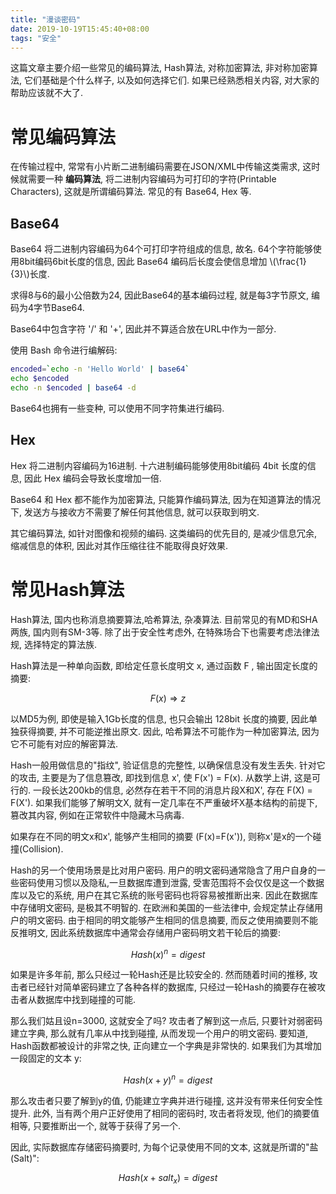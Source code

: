 ```yaml
---
title: "漫谈密码"
date: 2019-10-19T15:45:40+08:00
tags: "安全"
---
```


这篇文章主要介绍一些常见的编码算法, Hash算法, 对称加密算法, 非对称加密算法, 它们基础是个什么样子, 以及如何选择它们. 如果已经熟悉相关内容, 对大家的帮助应该就不大了.

# 常见编码算法

在传输过程中, 常常有小片断二进制编码需要在JSON/XML中传输这类需求, 这时候就需要一种 **编码算法**, 将二进制内容编码为可打印的字符(Printable Characters), 这就是所谓编码算法. 常见的有 Base64, Hex 等.

## Base64

Base64 将二进制内容编码为64个可打印字符组成的信息, 故名. 
64个字符能够使用8bit编码6bit长度的信息, 因此 Base64 编码后长度会使信息增加 \\(\frac{1}{3}\\)长度.

求得8与6的最小公倍数为24, 因此Base64的基本编码过程, 就是每3字节原文, 编码为4字节Base64.

Base64中包含字符 '/' 和 '+', 因此并不算适合放在URL中作为一部分.

使用 Bash 命令进行编解码:
```bash
encoded=`echo -n 'Hello World' | base64`
echo $encoded
echo -n $encoded | base64 -d
```

Base64也拥有一些变种, 可以使用不同字符集进行编码.

## Hex

Hex 将二进制内容编码为16进制. 十六进制编码能够使用8bit编码 4bit 长度的信息, 因此 Hex 编码会导致长度增加一倍.


Base64 和 Hex 都不能作为加密算法, 只能算作编码算法, 因为在知道算法的情况下, 发送方与接收方不需要了解任何其他信息, 就可以获取到明文.

其它编码算法, 如针对图像和视频的编码. 这类编码的优先目的, 是减少信息冗余, 缩减信息的体积, 因此对其作压缩往往不能取得良好效果.

# 常见Hash算法

Hash算法, 国内也称消息摘要算法,哈希算法, 杂凑算法. 目前常见的有MD和SHA两族, 国内则有SM-3等. 除了出于安全性考虑外, 在特殊场合下也需要考虑法律法规, 选择特定的算法族.

Hash算法是一种单向函数, 即给定任意长度明文 x, 通过函数 F , 输出固定长度的摘要: 

$$ F(x) \Rightarrow z$$

以MD5为例, 即使是输入1Gb长度的信息, 也只会输出 128bit 长度的摘要, 因此单独获得摘要, 并不可能逆推出原文. 因此, 哈希算法不可能作为一种加密算法, 因为它不可能有对应的解密算法.

Hash一般用做信息的"指纹", 验证信息的完整性, 以确保信息没有发生丢失. 针对它的攻击, 主要是为了信息篡改, 即找到信息 x', 使 F(x') = F(x). 从数学上讲, 这是可行的. 一段长达200kb的信息, 必然存在若干不同的消息片段X和X', 存在 F(X) = F(X'). 如果我们能够了解明文X, 就有一定几率在不严重破坏X基本结构的前提下, 篡改其内容, 例如在正常软件中隐藏木马病毒.

如果存在不同的明文x和x', 能够产生相同的摘要 \(F(x)=F(x')\), 则称x'是x的一个碰撞(Collision).

Hash的另一个使用场景是比对用户密码. 用户的明文密码通常隐含了用户自身的一些密码使用习惯以及隐私,一旦数据库遭到泄露, 受害范围将不会仅仅是这一个数据库以及它的系统, 用户在其它系统的账号密码也将容易被推断出来. 因此在数据库中存储明文密码, 是极其不明智的. 在欧洲和美国的一些法律中, 会规定禁止存储用户的明文密码. 由于相同的明文能够产生相同的信息摘要, 而反之使用摘要则不能反推明文, 因此系统数据库中通常会存储用户密码明文若干轮后的摘要:

$$Hash(x)^n=digest$$

如果是许多年前, 那么只经过一轮Hash还是比较安全的. 然而随着时间的推移, 攻击者已经针对简单密码建立了各种各样的数据库, 只经过一轮Hash的摘要存在被攻击者从数据库中找到碰撞的可能.

那么我们姑且设n=3000, 这就安全了吗? 攻击者了解到这一点后, 只要针对弱密码建立字典, 那么就有几率从中找到碰撞, 从而发现一个用户的明文密码. 要知道, Hash函数都被设计的非常之快, 正向建立一个字典是非常快的. 如果我们为其增加一段固定的文本 y:

$$Hash(x+y)^n=digest$$

那么攻击者只要了解到y的值, 仍能建立字典并进行碰撞, 这并没有带来任何安全性提升. 此外, 当有两个用户正好使用了相同的密码时, 攻击者将发现, 他们的摘要值相等, 只要推断出一个, 就等于获得了另一个. 

因此, 实际数据库存储密码摘要时, 为每个记录使用不同的文本, 这就是所谓的"盐(Salt)":

$$Hash(x+salt_x)=digest$$
